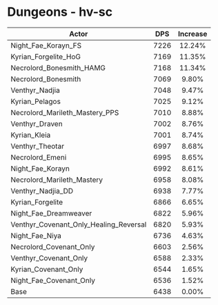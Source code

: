 # Dungeons - hv-sc
| Actor | DPS | Increase |
|---|:---:|:---:|
|Night_Fae_Korayn_FS|7226|12.24%|
|Kyrian_Forgelite_HoG|7169|11.35%|
|Necrolord_Bonesmith_HAMG|7168|11.34%|
|Necrolord_Bonesmith|7069|9.80%|
|Venthyr_Nadjia|7048|9.47%|
|Kyrian_Pelagos|7025|9.12%|
|Necrolord_Marileth_Mastery_PPS|7010|8.88%|
|Venthyr_Draven|7002|8.76%|
|Kyrian_Kleia|7001|8.74%|
|Venthyr_Theotar|6997|8.68%|
|Necrolord_Emeni|6995|8.65%|
|Night_Fae_Korayn|6992|8.61%|
|Necrolord_Marileth_Mastery|6958|8.08%|
|Venthyr_Nadjia_DD|6938|7.77%|
|Kyrian_Forgelite|6866|6.65%|
|Night_Fae_Dreamweaver|6822|5.96%|
|Venthyr_Covenant_Only_Healing_Reversal|6820|5.93%|
|Night_Fae_Niya|6736|4.63%|
|Necrolord_Covenant_Only|6603|2.56%|
|Venthyr_Covenant_Only|6588|2.33%|
|Kyrian_Covenant_Only|6544|1.65%|
|Night_Fae_Covenant_Only|6536|1.52%|
|Base|6438|0.00%|
